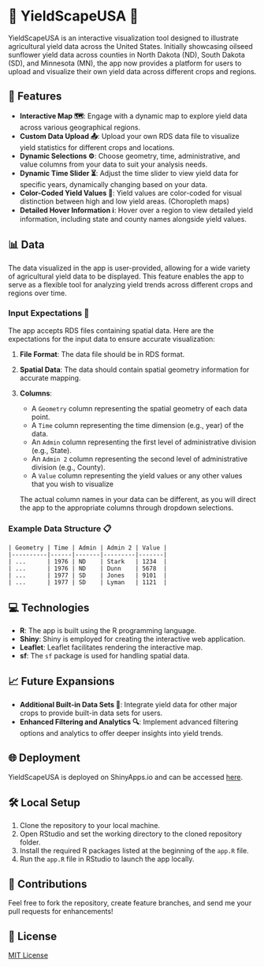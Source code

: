 
# 🌾 YieldScapeUSA 🌾

YieldScapeUSA is an interactive visualization tool designed to illustrate agricultural yield data across the United States. Initially showcasing oilseed sunflower yield data across counties in North Dakota (ND), South Dakota (SD), and Minnesota (MN), the app now provides a platform for users to upload and visualize their own yield data across different crops and regions.

## 🚀 Features

- **Interactive Map 🗺️**: Engage with a dynamic map to explore yield data across various geographical regions.
- **Custom Data Upload 📤**: Upload your own RDS data file to visualize yield statistics for different crops and locations.
- **Dynamic Selections ⚙️**: Choose geometry, time, administrative, and value columns from your data to suit your analysis needs.
- **Dynamic Time Slider ⏳**: Adjust the time slider to view yield data for specific years, dynamically changing based on your data.
- **Color-Coded Yield Values 🎨**: Yield values are color-coded for visual distinction between high and low yield areas. (Choropleth maps)
- **Detailed Hover Information ℹ️**: Hover over a region to view detailed yield information, including state and county names alongside yield values.


## 📊 Data

The data visualized in the app is user-provided, allowing for a wide variety of agricultural yield data to be displayed. This feature enables the app to serve as a flexible tool for analyzing yield trends across different crops and regions over time.

### Input Expectations 📑
The app accepts RDS files containing spatial data. Here are the expectations for the input data to ensure accurate visualization:

1. **File Format**: The data file should be in RDS format.
2. **Spatial Data**: The data should contain spatial geometry information for accurate mapping.
3. **Columns**: 
   - A `Geometry` column representing the spatial geometry of each data point.
   - A `Time` column representing the time dimension (e.g., year) of the data.
   - An `Admin` column representing the first level of administrative division (e.g., State).
   - An `Admin 2` column representing the second level of administrative division (e.g., County).
   - A `Value` column representing the yield values or any other values that you wish to visualize
   
   The actual column names in your data can be different, as you will direct the app to the appropriate columns through dropdown selections.

### Example Data Structure 📋
```plaintext
| Geometry | Time | Admin | Admin 2 | Value |
|----------|------|-------|---------|-------|
| ...      | 1976 | ND    | Stark   | 1234  |
| ...      | 1976 | ND    | Dunn    | 5678  |
| ...      | 1977 | SD    | Jones   | 9101  |
| ...      | 1977 | SD    | Lyman   | 1121  |

```

## 💻 Technologies

- **R**: The app is built using the R programming language.
- **Shiny**: Shiny is employed for creating the interactive web application.
- **Leaflet**: Leaflet facilitates rendering the interactive map.
- **sf**: The `sf` package is used for handling spatial data.

## 📈 Future Expansions

- **Additional Built-in Data Sets 🌽**: Integrate yield data for other major crops to provide built-in data sets for users.
- **Enhanced Filtering and Analytics 🔍**: Implement advanced filtering options and analytics to offer deeper insights into yield trends.

## 🌐 Deployment

YieldScapeUSA is deployed on ShinyApps.io and can be accessed [here](https://sammajumder.shinyapps.io/YieldScapeUSA/).

## 🛠️ Local Setup

1. Clone the repository to your local machine.
2. Open RStudio and set the working directory to the cloned repository folder.
3. Install the required R packages listed at the beginning of the `app.R` file.
4. Run the `app.R` file in RStudio to launch the app locally.

## 🤝 Contributions

Feel free to fork the repository, create feature branches, and send me your pull requests for enhancements!

## 📜 License

[MIT License](LICENSE)
